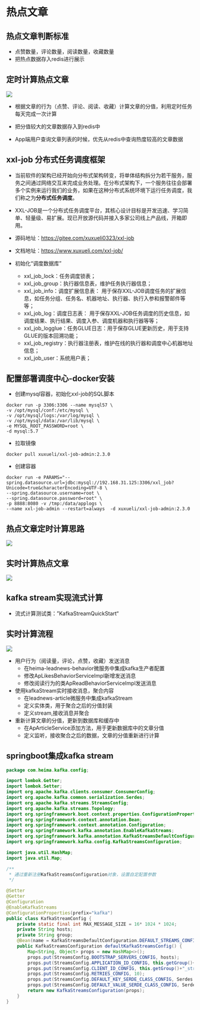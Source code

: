 # 热点文章

## 热点文章判断标准
- 点赞数量，评论数量，阅读数量，收藏数量
- 把热点数据存入redis进行展示

## 定时计算热点文章
![](/resources/热点文章定时计算.png)

- 根据文章的行为（点赞、评论、阅读、收藏）计算文章的分值，利用定时任务每天完成一次计算

- 把分值较大的文章数据存入到redis中

- App端用户查询文章列表的时候，优先从redis中查询热度较高的文章数据

## xxl-job 分布式任务调度框架

- 当前软件的架构已经开始向分布式架构转变，将单体结构拆分为若干服务，服务之间通过网络交互来完成业务处理。在分布式架构下，一个服务往往会部署多个实例来运行我们的业务，如果在这种分布式系统环境下运行任务调度，我们称之为**分布式任务调度**。

- XXL-JOB是一个分布式任务调度平台，其核心设计目标是开发迅速、学习简单、轻量级、易扩展。现已开放源代码并接入多家公司线上产品线，开箱即用。

- 源码地址：https://gitee.com/xuxueli0323/xxl-job

- 文档地址：https://www.xuxueli.com/xxl-job/

- 初始化“调度数据库”
    - xxl_job_lock：任务调度锁表；
    - xxl_job_group：执行器信息表，维护任务执行器信息；
    - xxl_job_info：调度扩展信息表： 用于保存XXL-JOB调度任务的扩展信息，如任务分组、任务名、机器地址、执行器、执行入参和报警邮件等等；
    - xxl_job_log：调度日志表： 用于保存XXL-JOB任务调度的历史信息，如调度结果、执行结果、调度入参、调度机器和执行器等等；
    - xxl_job_logglue：任务GLUE日志：用于保存GLUE更新历史，用于支持GLUE的版本回溯功能；
    - xxl_job_registry：执行器注册表，维护在线的执行器和调度中心机器地址信息；
    - xxl_job_user：系统用户表；

## 配置部署调度中心-docker安装
- 创建mysql容器，初始化xxl-job的SQL脚本

```shell
docker run -p 3306:3306 --name mysql57 \
-v /opt/mysql/conf:/etc/mysql \
-v /opt/mysql/logs:/var/log/mysql \
-v /opt/mysql/data:/var/lib/mysql \
-e MYSQL_ROOT_PASSWORD=root \
-d mysql:5.7
```

- 拉取镜像

```shell
docker pull xuxueli/xxl-job-admin:2.3.0
```
- 创建容器

```shell
docker run -e PARAMS="--spring.datasource.url=jdbc:mysql://192.168.31.125:3306/xxl_job?Unicode=true&characterEncoding=UTF-8 \
--spring.datasource.username=root \
--spring.datasource.password=root" \
-p 8888:8080 -v /tmp:/data/applogs \
--name xxl-job-admin --restart=always  -d xuxueli/xxl-job-admin:2.3.0
```

## 热点文章定时计算思路
![](/resources/分值计算.png)

## 实时计算热点文章
![](/resources/实时计算.png)

## kafka stream实现流式计算

* 流式计算测试类：”KafkaStreamQuickStart“

## 实时计算流程
![](/resources/实时计算流程图.png)

- 用户行为（阅读量，评论，点赞，收藏）发送消息
    - 在heima-leadnews-behavior微服务中集成kafka生产者配置
    - 修改ApLikesBehaviorServiceImpl新增发送消息
    - 修改阅读行为的类ApReadBehaviorServiceImpl发送消息
- 使用kafkaStream实时接收消息，聚合内容
    - 在leadnews-article微服务中集成kafkaStream
    - 定义实体类，用于聚合之后的分值封装
    - 定义stream,接收消息并聚合
- 重新计算文章的分值，更新到数据库和缓存中
    - 在ApArticleService添加方法，用于更新数据库中的文章分值
    - 定义监听，接收聚合之后的数据，文章的分值重新进行计算

## springboot集成kafka stream

~~~java
package com.heima.kafka.config;

import lombok.Getter;
import lombok.Setter;
import org.apache.kafka.clients.consumer.ConsumerConfig;
import org.apache.kafka.common.serialization.Serdes;
import org.apache.kafka.streams.StreamsConfig;
import org.apache.kafka.streams.Topology;
import org.springframework.boot.context.properties.ConfigurationProperties;
import org.springframework.context.annotation.Bean;
import org.springframework.context.annotation.Configuration;
import org.springframework.kafka.annotation.EnableKafkaStreams;
import org.springframework.kafka.annotation.KafkaStreamsDefaultConfiguration;
import org.springframework.kafka.config.KafkaStreamsConfiguration;

import java.util.HashMap;
import java.util.Map;

/**
 * 通过重新注册KafkaStreamsConfiguration对象，设置自定配置参数
 */

@Setter
@Getter
@Configuration
@EnableKafkaStreams
@ConfigurationProperties(prefix="kafka")
public class KafkaStreamConfig {
    private static final int MAX_MESSAGE_SIZE = 16* 1024 * 1024;
    private String hosts;
    private String group;
    @Bean(name = KafkaStreamsDefaultConfiguration.DEFAULT_STREAMS_CONFIG_BEAN_NAME)
    public KafkaStreamsConfiguration defaultKafkaStreamsConfig() {
        Map<String, Object> props = new HashMap<>();
        props.put(StreamsConfig.BOOTSTRAP_SERVERS_CONFIG, hosts);
        props.put(StreamsConfig.APPLICATION_ID_CONFIG, this.getGroup()+"_stream_aid");
        props.put(StreamsConfig.CLIENT_ID_CONFIG, this.getGroup()+"_stream_cid");
        props.put(StreamsConfig.RETRIES_CONFIG, 10);
        props.put(StreamsConfig.DEFAULT_KEY_SERDE_CLASS_CONFIG, Serdes.String().getClass());
        props.put(StreamsConfig.DEFAULT_VALUE_SERDE_CLASS_CONFIG, Serdes.String().getClass());
        return new KafkaStreamsConfiguration(props);
    }
}
~~~